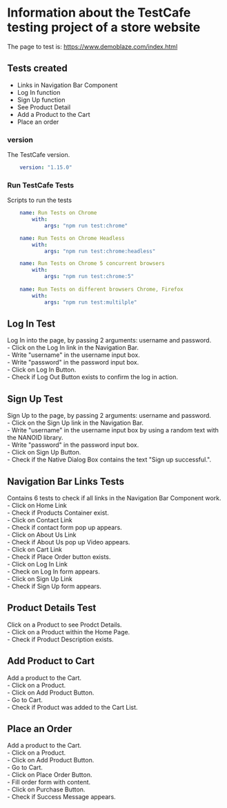 # Information about the TestCafe testing project of a store website
The page to test is: https://www.demoblaze.com/index.html

## Tests created
- Links in Navigation Bar Component
- Log In function
- Sign Up function
- See Product Detail
- Add a Product to the Cart
- Place an order

### version
The TestCafe version.

```yaml
    version: "1.15.0"
```
### Run TestCafe Tests

Scripts to run the tests

```yaml
    name: Run Tests on Chrome
        with:
            args: "npm run test:chrome"

    name: Run Tests on Chrome Headless
        with:
            args: "npm run test:chrome:headless"

    name: Run Tests on Chrome 5 concurrent browsers
        with:
            args: "npm run test:chrome:5"
        
    name: Run Tests on different browsers Chrome, Firefox
        with:
            args: "npm run test:multilple"
```

## Log In Test

Log In into the page, by passing 2 arguments: username and password.\
    - Click on the Log In link in the Navigation Bar.\
    - Write "username" in the username input box.\
    - Write "password" in the password input box.\
    - Click on Log In Button.\
    - Check if Log Out Button exists to confirm the log in action.

## Sign Up Test

Sign Up to the page, by passing 2 arguments: username and password.\
    - Click on the Sign Up link in the Navigation Bar.\
    - Write "username" in the username input box by using a random text with the NANOID library.\
    - Write "password" in the password input box.\
    - Click on Sign Up Button.\
    - Check if the Native Dialog Box contains the text "Sign up successful.".

## Navigation Bar Links Tests

Contains 6 tests to check if all links in the Navigation Bar Component work.\
    - Click on Home Link\
        - Check if Products Container exist.\
    - Click on Contact Link\
        - Check if contact form pop up appears.\
    - Click on About Us Link\
        - Check if About Us pop up Video appears.\
    - Click on Cart Link\
        - Check if Place Order button exists.\
    - Click on Log In Link\
        - Check on Log In form appears.\
    - Click on Sign Up Link\
        - Check if Sign Up form appears.

## Product Details Test

Click on a Product to see Prodct Details.\
    - Click on a Product within the Home Page.\
    - Check if Product Description exists.

## Add Product to Cart

Add a product to the Cart.\
    - Click on a Product.\
    - Click on Add Product Button.\
    - Go to Cart.\
    - Check if Product was added to the Cart List.

## Place an Order

Add a product to the Cart.\
    - Click on a Product.\
    - Click on Add Product Button.\
    - Go to Cart.\
    - Click on Place Order Button.\
    - Fill order form with content.\
    - Click on Purchase Button.\
    - Check if Success Message appears.
